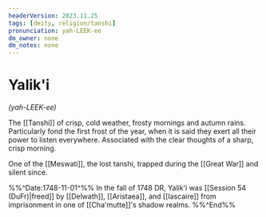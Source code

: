 ```yaml
---
headerVersion: 2023.11.25
tags: [deity, religion/tanshi]
pronunciation: yah-LEEK-ee
dm_owner: none
dm_notes: none
---
```

# Yalik'i
*(yah-LEEK-ee)*

The [[Tanshi]] of crisp, cold weather, frosty mornings and autumn rains. Particularly fond the first frost of the year, when it is said they exert all their power to listen everywhere. Associated with the clear thoughts of a sharp, crisp morning.

One of the [[Meswati]], the lost tanshi, trapped during the [[Great War]] and silent since. 

%%^Date:1748-11-01^%%
In the fall of 1748 DR, Yalik'i was [[Session 54 (DuFr)|freed]] by [[Delwath]], [[Aristaea]], and [[Iascaire]] from imprisonment in one of [[Cha'mutte]]'s shadow realms. 
%%^End%%